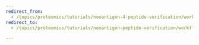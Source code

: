 ```yaml
---
redirect_from:
  - /topics/proteomics/tutorials/neoantigen-4-peptide-verification/workflows/main_workflow
redirect_to:
  - /topics/proteomics/tutorials/neoantigen-peptide-verification/workflows/main_workflow

---
```

